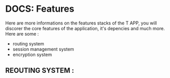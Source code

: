 # DOCS: Features

Here are more informations on the features stacks of the T APP, you will discorer the core features of the application, it's depencies and much more.
Here are some :

- routing system
- session management system
- encryption system

## REOUTING SYSTEM :
